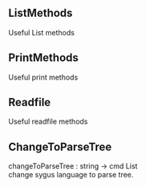 ## ListMethods
Useful List methods

## PrintMethods
Useful print methods

## Readfile
Useful readfile methods

## ChangeToParseTree
changeToParseTree : string -> cmd List  
change sygus language to parse tree.